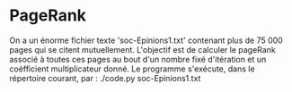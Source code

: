 # PageRank

On a un énorme fichier texte 'soc-Epinions1.txt' contenant plus de 75 000 pages qui se citent mutuellement.
L'objectif est de calculer le pageRank associé à toutes ces pages au bout d'un nombre fixé d'itération et un coéfficient multiplicateur donné.
Le programme s'exécute, dans le répertoire courant, par : ./code.py soc-Epinions1.txt
